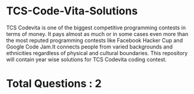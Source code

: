 # TCS-Code-Vita-Solutions
TCS Codevita is one of the biggest competitive programming contests in terms of money. It pays almost as much or in some cases even more than the most reputed programming contests like Facebook Hacker Cup and Google Code Jam.It connects people from varied backgrounds and ethnicities regardless of physical and cultural boundaries.
This repository will contain year wise solutions for TCS Codevita coding contest.
# Total Questions : **2**
